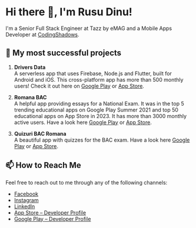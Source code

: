 # Hi there 👋, I'm Rusu Dinu! 

I'm a Senior Full Stack Engineer at Tazz by eMAG and a Mobile Apps Developer at [CodingShadows](https://codingshadows.com/).

## 🚀 My most successful projects

1. **Drivers Data** <br>
A serverless app that uses Firebase, Node.js and Flutter, built for Android and iOS. This cross-platform app has more than 500 monthly users! Check it out here on [Google Play](https://play.google.com/store/apps/details?id=com.codingshadows.driversdata) or [App Store](https://apps.apple.com/ro/app/drivers-data-virtual-logbook/id6451241471).  

2. **Romana BAC** <br>
A helpful app providing essays for a National Exam. It was in the top 5 trending educational apps on Google Play Summer 2021 and top 50 educational apps on App Store in 2023. It has more than 3000 monthly active users. Have a look here [Google Play](https://play.google.com/store/apps/details?id=com.codingshadows.romana_bac_v2) or [App Store](https://apps.apple.com/us/app/bac-romana-eseuri-comentarii/id6451208956).

3. **Quizuri BAC Romana** <br>
A beautiful app with quizzes for the BAC exam. Have a look here [Google Play](https://play.google.com/store/apps/details?id=com.codingshadows.quiz_bac_romana) or [App Store](https://apps.apple.com/us/app/quizuri-bac-romana/id6453168305).


## 📫 How to Reach Me

Feel free to reach out to me through any of the following channels:

- [Facebook](https://www.facebook.com/rusudinustefan)
- [Instagram](https://www.instagram.com/dinuustefan)
- [LinkedIn](https://ro.linkedin.com/in/dinu-stefan-rusu)
- [App Store – Developer Profile](https://apps.apple.com/us/developer/dinu-stefan-rusu/id1697162965)
- [Google Play – Developer Profile](https://play.google.com/store/apps/dev?id=6837124126190232759)
